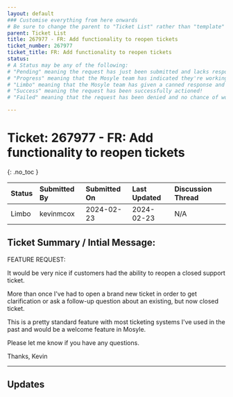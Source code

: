 ```yaml
---
layout: default
### Customise everything from here onwards
# Be sure to change the parent to "Ticket List" rather than "template"
parent: Ticket List
title: 267977 - FR: Add functionality to reopen tickets
ticket_number: 267977
ticket_title: FR: Add functionality to reopen tickets
status: 
# A Status may be any of the following:
# "Pending" meaning the request has just been submitted and lacks response.
# "Progress" meaning that the Mosyle team has indicated they're working on it.
# "Limbo" meaning that the Mosyle team has given a canned response and the request has been closed without much of a followup.
# "Success" meaning the request has been successfully actioned!
# "Failed" meaning that the request has been denied and no chance of working on it 😔

---
```


# Ticket: 267977 - FR: Add functionality to reopen tickets
{: .no_toc }
  
| Status | Submitted By | Submitted On | Last Updated | Discussion Thread |
|:---|:---|:---|:---|:---|
| Limbo | kevinmcox | 2024-02-23 | 2024-02-23 | N/A |

## Ticket Summary / Intial Message:

FEATURE REQUEST:

It would be very nice if customers had the ability to reopen a closed support ticket.

More than once I've had to open a brand new ticket in order to get clarification or ask a follow-up question about an existing, but now closed ticket.

This is a pretty standard feature with most ticketing systems I've used in the past and would be a welcome feature in Mosyle.

Please let me know if you have any questions.

Thanks,
Kevin

---

## Updates

<!-- 
Please do descending order for recency, oldest -> most recent
Replace line breaks with <br><br> tags

Quick template:

### Date YYYY-MM-DD

|From: | Mosyle Support |
|:---|:---|
|| *Paragraph 1<br><br>Paragraph 2<br><br>Paragraph 3<br><br>.* |

-->
